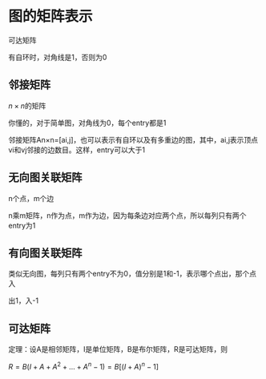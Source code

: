 # 图的矩阵表示

可达矩阵

有自环时，对角线是1，否则为0

## 邻接矩阵

$n \times n$的矩阵

你懂的，对于简单图，对角线为0，每个entry都是1


邻接矩阵An×n=[ai,j]，也可以表示有自环以及有多重边的图，其中，ai,j表示顶点vi和vj邻接的边数目。这样，entry可以大于1

## 无向图关联矩阵

n个点，m个边

n乘m矩阵，n作为点，m作为边，因为每条边对应两个点，所以每列只有两个entry为1

## 有向图关联矩阵

类似无向图，每列只有两个entry不为0，值分别是1和-1，表示哪个点出，那个点入

出1，入-1

## 可达矩阵

定理：设A是相邻矩阵，I是单位矩阵，B是布尔矩阵，R是可达矩阵，则

$R=B(I+A+A^2+…+A^n-1)=B[(I+A)^n-1]$
